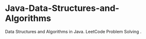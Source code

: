 # Java-Data-Structures-and-Algorithms
Data Structures and Algorithms in Java. LeetCode Problem Solving .
